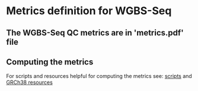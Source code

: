 # Metrics definition for WGBS-Seq

## The WGBS-Seq QC metrics are in 'metrics.pdf' file

## Computing the metrics

For scripts and resources helpful for computing the metrics see: [scripts](script/) and [GRCh38 resources](lib/)
